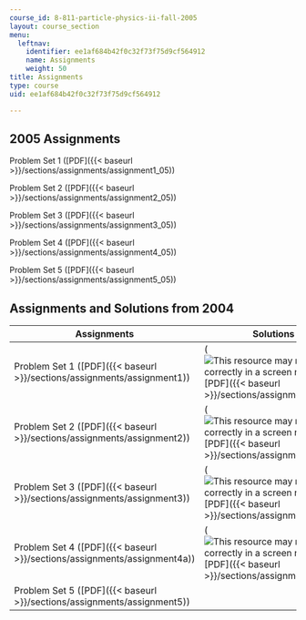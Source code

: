 ```yaml
---
course_id: 8-811-particle-physics-ii-fall-2005
layout: course_section
menu:
  leftnav:
    identifier: ee1af684b42f0c32f73f75d9cf564912
    name: Assignments
    weight: 50
title: Assignments
type: course
uid: ee1af684b42f0c32f73f75d9cf564912

---
```


2005 Assignments
----------------

Problem Set 1 ([PDF]({{< baseurl >}}/sections/assignments/assignment1_05))

Problem Set 2 ([PDF]({{< baseurl >}}/sections/assignments/assignment2_05))

Problem Set 3 ([PDF]({{< baseurl >}}/sections/assignments/assignment3_05))

Problem Set 4 ([PDF]({{< baseurl >}}/sections/assignments/assignment4_05))

Problem Set 5 ([PDF]({{< baseurl >}}/sections/assignments/assignment5_05))

Assignments and Solutions from 2004
-----------------------------------

| Assignments | Solutions |
| --- | --- |
| Problem Set 1 ([PDF]({{< baseurl >}}/sections/assignments/assignment1)) | (![This resource may not render correctly in a screen reader.](/images/inacessible.gif)[PDF]({{< baseurl >}}/sections/assignments/sol1)) |
| Problem Set 2 ([PDF]({{< baseurl >}}/sections/assignments/assignment2)) | (![This resource may not render correctly in a screen reader.](/images/inacessible.gif)[PDF]({{< baseurl >}}/sections/assignments/sol2)) |
| Problem Set 3 ([PDF]({{< baseurl >}}/sections/assignments/assignment3)) | (![This resource may not render correctly in a screen reader.](/images/inacessible.gif)[PDF]({{< baseurl >}}/sections/assignments/sol3)) |
| Problem Set 4 ([PDF]({{< baseurl >}}/sections/assignments/assignment4a)) | (![This resource may not render correctly in a screen reader.](/images/inacessible.gif)[PDF]({{< baseurl >}}/sections/assignments/sol4)) |
| Problem Set 5 ([PDF]({{< baseurl >}}/sections/assignments/assignment5)) |